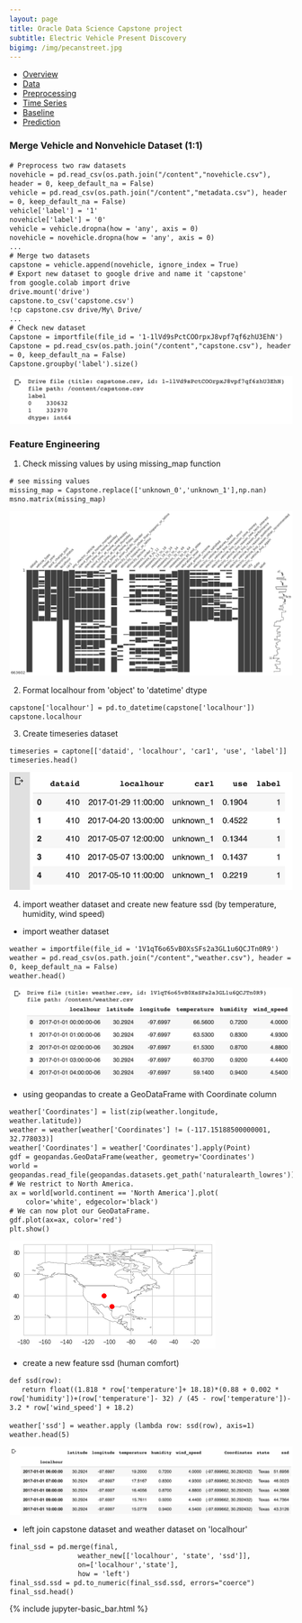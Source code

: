 ```yaml
---
layout: page
title: Oracle Data Science Capstone project
subtitle: Electric Vehicle Present Discovery
bigimg: /img/pecanstreet.jpg
---
```


   <link rel="stylesheet" type="text/css" href="css/main.css" />

   <div id= "main">
		<div id="menubar">
			<ul id="menu">
			    <li><a href="https://monarch2018.github.io/ev_prediction/index.html">Overview</a></li>
			    <li><a href="https://monarch2018.github.io/ev_prediction/data/">Data</a></li>
			    <li class = "selected"><a href="https://monarch2018.github.io/ev_prediction/preprocessing/">Preprocessing</a></li>
			    <li><a href="https://monarch2018.github.io/ev_prediction/timeseries/">Time Series</a></li>
			    <li><a href="https://monarch2018.github.io/ev_prediction/baseline/">Baseline</a></li>
			    <li><a href="https://monarch2018.github.io/ev_prediction/prediction/">Prediction</a></li>
			</ul>
		</div>
	
   </div>

### Merge Vehicle and Nonvehicle Dataset (1:1)

```
# Preprocess two raw datasets
novehicle = pd.read_csv(os.path.join("/content","novehicle.csv"), header = 0, keep_default_na = False)
vehicle = pd.read_csv(os.path.join("/content","metadata.csv"), header = 0, keep_default_na = False)
vehicle['label'] = '1'
novehicle['label'] = '0'
vehicle = vehicle.dropna(how = 'any', axis = 0)
novehicle = novehicle.dropna(how = 'any', axis = 0)
...
# Merge two datasets
capstone = vehicle.append(novehicle, ignore_index = True)
# Export new dataset to google drive and name it 'capstone'
from google.colab import drive
drive.mount('drive')
capstone.to_csv('capstone.csv')
!cp capstone.csv drive/My\ Drive/
...
# Check new dataset
Capstone = importfile(file_id = '1-1lVd9sPctCOOrpxJ8vpf7qf6zhU3EhN')
Capstone = pd.read_csv(os.path.join("/content","capstone.csv"), header = 0, keep_default_na = False)
Capstone.groupby('label').size()
```
![merge](/img/merge.png#merge)



### Feature Engineering
1. Check missing values by using missing_map function
```
# see missing values
missing_map = Capstone.replace(['unknown_0','unknown_1'],np.nan)
msno.matrix(missing_map)
```
![missing](/img/missing.png#missing)

2. Format localhour from 'object' to 'datetime' dtype
```
capstone['localhour'] = pd.to_datetime(capstone['localhour'])
capstone.localhour
```

3. Create timeseries dataset
```
timeseries = captone[['dataid', 'localhour', 'car1', 'use', 'label']]
timeseries.head()
```
![timeseries](/img/timeseries.png#timeseries)

4. import weather dataset and create new feature ssd (by temperature, humidity, wind speed)

- import weather dataset

```
weather = importfile(file_id = '1V1qT6o65vB0XsSFs2a3GL1u6QCJTn0R9') 
weather = pd.read_csv(os.path.join("/content","weather.csv"), header = 0, keep_default_na = False)
weather.head()
```
![weather](/img/weather.png#weather)

- using geopandas to create a GeoDataFrame with Coordinate column

```
weather['Coordinates'] = list(zip(weather.longitude, weather.latitude))
weather = weather[weather['Coordinates'] != (-117.15188500000001, 32.778033)]
weather['Coordinates'] = weather['Coordinates'].apply(Point)
gdf = geopandas.GeoDataFrame(weather, geometry='Coordinates')
world = geopandas.read_file(geopandas.datasets.get_path('naturalearth_lowres'))
# We restrict to North America.
ax = world[world.continent == 'North America'].plot(
    color='white', edgecolor='black')
# We can now plot our GeoDataFrame.
gdf.plot(ax=ax, color='red')
plt.show()
```
![geo](/img/geo.png#geo)

- create a new feature ssd (human comfort)

```
def ssd(row):
   return float((1.818 * row['temperature']+ 18.18)*(0.88 + 0.002 * row['humidity'])+(row['temperature']- 32) / (45 - row['temperature'])- 3.2 * row['wind_speed'] + 18.2)
  
weather['ssd'] = weather.apply (lambda row: ssd(row), axis=1)
weather.head(5)
```
![ssd](/img/ssd.png#ssd)

- left join capstone dataset and weather dataset on 'localhour'

```
final_ssd = pd.merge(final,
                 weather_new[['localhour', 'state', 'ssd']],
                 on=['localhour','state'],
                 how = 'left')
final_ssd.ssd = pd.to_numeric(final_ssd.ssd, errors="coerce")
final_ssd.head()
```



{% include jupyter-basic_bar.html %}
